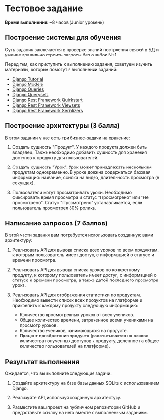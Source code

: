 # Тестовое задание

**Время выполнения**: ~8 часов (Junior уровень)

## Построение системы для обучения

Суть задания заключается в проверке знаний построения связей в БД и умение правильно строить запросы без ошибок N+1.

Перед тем, как приступить к выполнению задания, советуем изучить материалы, которые помогут в выполнении заданий:

- [Django Tutorial](https://docs.djangoproject.com/en/4.2/intro/tutorial01/)
- [Django Models](https://docs.djangoproject.com/en/4.2/topics/db/models/)
- [Django Queries](https://docs.djangoproject.com/en/4.2/topics/db/queries/)
- [Django Querysets](https://docs.djangoproject.com/en/4.2/ref/models/querysets/)
- [Django Rest Framework Quickstart](https://www.django-rest-framework.org/tutorial/quickstart/)
- [Django Rest Framework Viewsets](https://www.django-rest-framework.org/api-guide/viewsets/)
- [Django Rest Framework Serializers](https://www.django-rest-framework.org/api-guide/serializers/)

## Построение архитектуры (3 балла)

В этом задании у нас есть три бизнес-задачи на хранение:

1. Создать сущность "Продукт". У каждого продукта должен быть владелец. Также необходимо добавить сущность для хранения доступов к продукту для пользователей.

2. Создать сущность "Урок". Урок может принадлежать нескольким продуктам одновременно. В уроке должна содержаться базовая информация: название, ссылка на видео, длительность просмотра (в секундах).

3. Пользователи могут просматривать уроки. Необходимо фиксировать время просмотра и статус "Просмотрено" или "Не просмотрено". Статус "Просмотрено" устанавливается, если пользователь просмотрел 80% ролика.

## Написание запросов (7 баллов)

В этой части задания вам потребуется использовать созданную вами архитектуру:

1. Реализовать API для вывода списка всех уроков по всем продуктам, к которым пользователь имеет доступ, с информацией о статусе и времени просмотра.

2. Реализовать API для вывода списка уроков по конкретному продукту, к которому пользователь имеет доступ, с информацией о статусе и времени просмотра, а также датой последнего просмотра урока.

3. Реализовать API для отображения статистики по продуктам. Необходимо вывести список всех продуктов на платформе и прикрепить к каждому продукту следующую информацию:

   - Количество просмотренных уроков от всех учеников.
   - Общее количество времени, затраченное всеми учениками на просмотр уроков.
   - Количество учеников, занимающихся на продукте.
   - Процент приобретения продукта (рассчитывается на основе количества полученных доступов к продукту, деленное на общее количество пользователей на платформе).

## Результат выполнения

Ожидается, что вы выполните следующие задачи:

1. Создайте архитектуру на базе базы данных SQLite с использованием Django.

2. Реализуйте API, используя созданную архитектуру.

3. Разместите ваш проект на публичном репозитории GitHub и предоставьте ссылку на него вместе с выполненным заданием.
